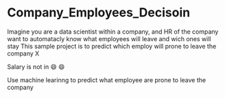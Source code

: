 # Company_Employees_Decisoin
Imagine you are a data scientist within a company, and HR of the company want to automatacly know what employees will leave and wich ones will stay
This sample project is to predict which employ will prone to leave the company X

Salary is not in :smile: :smile: 

Use machine learinng to predict what employee are prone to leave the company
